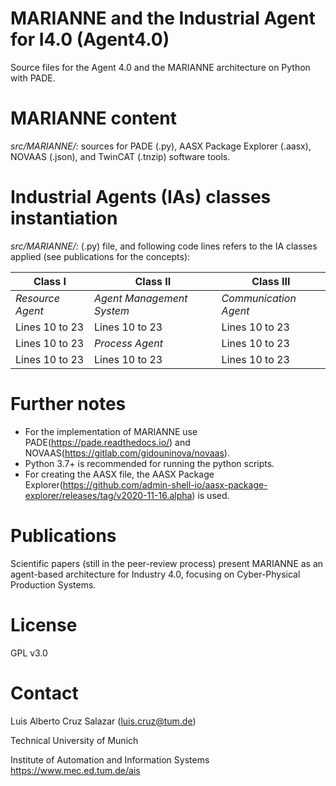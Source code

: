 # MARIANNE and the Industrial Agent for I4.0 (Agent4.0)
Source files for the Agent 4.0 and the MARIANNE architecture on Python with PADE.

#  MARIANNE content
*src/MARIANNE/:* sources for PADE (.py), AASX Package Explorer (.aasx), NOVAAS (.json), and TwinCAT (.tnzip) software tools.

# Industrial Agents (IAs) classes instantiation 
*src/MARIANNE/:* (.py) file, and following code lines refers to the IA classes applied (see publications for the concepts):

|       Class I       |           Class II        |       Class III       |
|    -------------    |       -------------       |      -------------    |
|  *Resource Agent*   | *Agent Management System* | *Communication Agent* |
|   Lines  10 to 23   |      Lines  10 to 23      |     Lines  10 to 23   |
|   Lines  10 to 23   |      *Process Agent*      |     Lines  10 to 23   |
|   Lines  10 to 23   |      Lines  10 to 23      |     Lines  10 to 23   |


# Further notes
- For the implementation of MARIANNE use PADE(https://pade.readthedocs.io/) and NOVAAS(https://gitlab.com/gidouninova/novaas).
- Python 3.7+ is recommended for running the python scripts.
- For creating the AASX file, the AASX Package Explorer(https://github.com/admin-shell-io/aasx-package-explorer/releases/tag/v2020-11-16.alpha) is used. 

# Publications
Scientific papers (still in the peer-review process) present MARIANNE as an agent-based architecture for Industry 4.0, focusing on Cyber-Physical Production Systems.

# License
GPL v3.0

# Contact
Luis Alberto Cruz Salazar (luis.cruz@tum.de)

Technical University of Munich

Institute of Automation and Information Systems https://www.mec.ed.tum.de/ais
